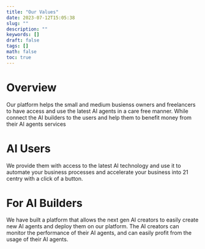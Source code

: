 ```yaml
---
title: "Our Values"
date: 2023-07-12T15:05:38
slug: ""
description: ""
keywords: []
draft: false
tags: []
math: false
toc: true
---
```


# Overview
Our platform helps the small and medium busienss owners and freelancers to have access and use the latest AI agents in a care free manner.
While connect the AI builders to the users and help them to benefit money from their AI agents services

# AI Users
We provide them with access to the latest AI technology and use it to automate your business processes and accelerate your business into 21 centry with a click of a button. 

# For AI Builders
We have built a platform that allows the next gen AI creators to easily create new AI agents and deploy them on our platform. The AI creators can monitor the performance of their AI agents, and can easily profit from the usage of their AI agents.